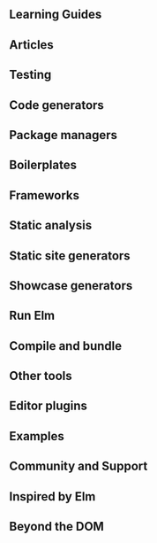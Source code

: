 ## Learning Guides


## Articles


## Testing


## Code generators


## Package managers


## Boilerplates


## Frameworks


## Static analysis


## Static site generators


## Showcase generators


## Run Elm


## Compile and bundle


## Other tools


## Editor plugins


## Examples


## Community and Support


## Inspired by Elm


## Beyond the DOM

